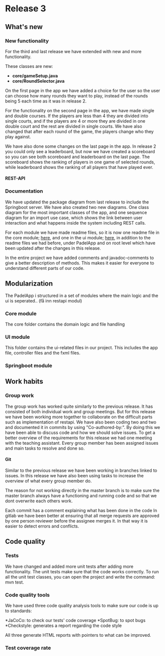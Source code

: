 # Release 3

## What's new

### New functionality

For the third and last release we have extended with new and more functionality.

These classes are new:
* **core/gameSetup.java**
* **core/RoundSelector.java**

On the first page in the app we have added a choice for the user so the user can choose how many rounds they want to play, instead of the rounds being 5 each time as it was in release 2.

For the functionality on the second page in the app, we have made single and double courses. If the players are less than 4 they are divided into single courts, and if the players are 4 or more they are divided in one double court and the rest are divided in single courts. We have also changed that after each round of the game, the players change who they play against.

We have also done some changes on the last page in the app. In release 2 you could only see a leaderboard, but now we have created a scoreboard so you can see both scoreboard and leaderboard on the last page. The scoreboard shows the ranking of players in one game of selected rounds, while leaderboard shows the ranking of all players that have played ever.

#### REST-API


### Documentation
We have updated the package diagram from last release to include the Springboot server. We have also created two new diagrams. One class diagram for the most important classes of the app, and one sequence diagram for an import use case, which shows the link between user interaction and what happens inside the system including REST calls.

For each module we have made readme files, so it is now one readme file in the core module; [here](/PadelApp/core/readme.md), and one in the ui module; [here](/PadelApp/ui/readme.md), in addition to the readme files we had before, under PadelApp and on root level which have been updated after the changes in this release.

In the entire project we have added comments and javadoc-comments to give a better description of methods. This makes it easier for everyone to understand different parts of our code.

## Modularization
The PadelApp i structured in a set of modules where the main logic and the ui is seperated.. (få inn restapi modul)

### Core module
The core folder contains the domain logic and file handling

### UI module
This folder contains the ui-related files in our project. This includes the app file, controller files and the fxml files.

### Springboot module

## Work habits

### Group work
The group work has worked quite similarly to the previous release. It has consisted of both individual work and group meetings. But for this release we have been working more together to collaborate on the difficult parts such as implementation of restapi. We have also been coding two and two and documented it in commits by using "Co-authored-by:". By doing this we have been able to discuss code and how we should solve issues. To get a better overview of the requirements for this release we had one meeting with the teaching assistant. Every group member has been assigned issues and main tasks to resolve and done so.

#### Git
Similar to the previous release we have been working in branches linked to issues. In this release we have also been using tasks to increase the overview of what every group member do.

The reason for not working directly in the master branch is to make sure the master branch always have a functioning and running code and so that we dont overwrite each others work.

Each commit has a comment explaining what has been done in the code In gitlab we have been better at ensuring that all merge requests are approved by one person reviewer before the assignee merges it. In that way it is easier to detect errors and conflicts. 

## Code quality

### Tests
We have changed and added more unit tests after adding more functionality. The unit tests make sure that the code works correctly. To run all the unit test classes, you can open the project and write the command: mvn test.

### Code quality tools
We have used three code quality analysis tools to make sure our code is up to standards:

*JaCoCo: to check our tests' code coverage
*SpotBug: to spot bugs
*Checkstyle: generates a report regarding the code style

All three generate HTML reports with pointers to what can be improved.

### Test coverage rate


